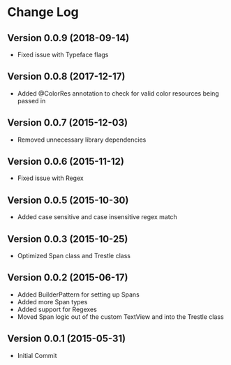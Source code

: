 # Change Log

## Version 0.0.9 (2018-09-14)
* Fixed issue with Typeface flags

## Version 0.0.8 (2017-12-17)
* Added @ColorRes annotation to check for valid color resources being passed in

## Version 0.0.7 (2015-12-03)
* Removed unnecessary library dependencies

## Version 0.0.6 (2015-11-12)
* Fixed issue with Regex

## Version 0.0.5 (2015-10-30)
* Added case sensitive and case insensitive regex match

## Version 0.0.3 (2015-10-25)
* Optimized Span class and Trestle class

## Version 0.0.2 (2015-06-17)
* Added BuilderPattern for setting up Spans
* Added more Span types
* Added support for Regexes
* Moved Span logic out of the custom TextView and into the Trestle class

## Version 0.0.1 (2015-05-31)
* Initial Commit

